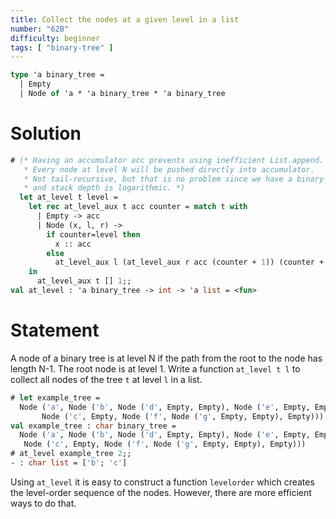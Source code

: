 ```yaml
---
title: Collect the nodes at a given level in a list
number: "62B"
difficulty: beginner
tags: [ "binary-tree" ]
---
```


```ocaml
type 'a binary_tree =
  | Empty
  | Node of 'a * 'a binary_tree * 'a binary_tree
```

# Solution

```ocaml
# (* Having an accumulator acc prevents using inefficient List.append.
   * Every node at level N will be pushed directly into accumulator.
   * Not tail-recursive, but that is no problem since we have a binary tree and
   * and stack depth is logarithmic. *)
  let at_level t level =
    let rec at_level_aux t acc counter = match t with
      | Empty -> acc
      | Node (x, l, r) ->
        if counter=level then
          x :: acc
        else
          at_level_aux l (at_level_aux r acc (counter + 1)) (counter + 1)
    in
      at_level_aux t [] 1;;
val at_level : 'a binary_tree -> int -> 'a list = <fun>
```

# Statement

A node of a binary tree is at level N if the path from the root to the
node has length N-1. The root node is at level 1. Write a function
`at_level t l` to collect all nodes of the tree `t` at level `l` in a
list.

```ocaml
# let example_tree =
  Node ('a', Node ('b', Node ('d', Empty, Empty), Node ('e', Empty, Empty)),
       Node ('c', Empty, Node ('f', Node ('g', Empty, Empty), Empty)));;
val example_tree : char binary_tree =
  Node ('a', Node ('b', Node ('d', Empty, Empty), Node ('e', Empty, Empty)),
   Node ('c', Empty, Node ('f', Node ('g', Empty, Empty), Empty)))
# at_level example_tree 2;;
- : char list = ['b'; 'c']
```

Using `at_level` it is easy to construct a function `levelorder` which
creates the level-order sequence of the nodes. However, there are more
efficient ways to do that.
